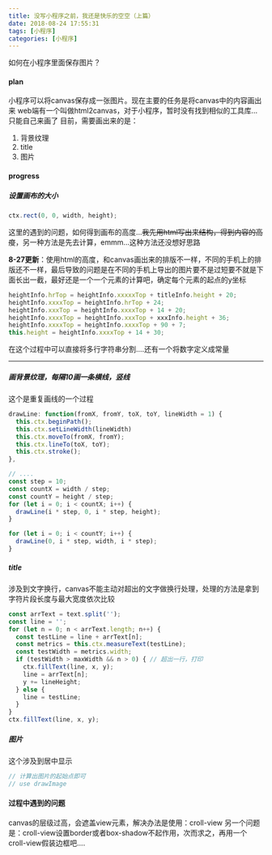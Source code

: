 ```yaml
---
title: 没写小程序之前，我还是快乐的空空（上篇）
date: 2018-08-24 17:55:31
tags: [小程序]
categories: [小程序]
---
```


如何在小程序里面保存图片？

#### plan
小程序可以将canvas保存成一张图片。现在主要的任务是将canvas中的内容画出来
web端有一个叫做html2canvas，对于小程序，暂时没有找到相似的工具库...只能自己来画了
目前，需要画出来的是：
1. 背景纹理
2. title
3. 图片


#### progress
##### 设置画布的大小
```javascript
ctx.rect(0, 0, width, height);
```
这里的遇到的问题，如何得到画布的高度...~~我先用html写出来结构，得到内容的高度~~，另一种方法是先去计算，emmm...这种方法还没想好思路


**8-27更新**：使用html的高度，和canvas画出来的排版不一样，不同的手机上的排版还不一样，最后导致的问题是在不同的手机上导出的图片要不是过短要不就是下面长出一截，最好还是一个一个元素的计算吧，确定每个元素的起点的y坐标
```javascript
heightInfo.hrTop = heightInfo.xxxxxTop + titleInfo.height + 20;
heightInfo.xxxxTop = heightInfo.hrTop + 24;
heightInfo.xxxTop = heightInfo.xxxxTop + 14 + 20;
heightInfo.xxxxTop = heightInfo.xxxTop + xxxInfo.height + 36;
heightInfo.xxxxTop = heightInfo.xxxxTop + 90 + 7;
this.height = heightInfo.xxxxTop + 14 + 30;
```
在这个过程中可以直接将多行字符串分割....还有一个将数字定义成常量

------

##### 画背景纹理，每隔10画一条横线，竖线
这个是重复画线的一个过程
```javascript
drawLine: function(fromX, fromY, toX, toY, lineWidth = 1) {
  this.ctx.beginPath();
  this.ctx.setLineWidth(lineWidth)
  this.ctx.moveTo(fromX, fromY);
  this.ctx.lineTo(toX, toY);
  this.ctx.stroke();
},

// ....
const step = 10;
const countX = width / step;
const countY = height / step;
for (let i = 0; i < countX; i++) {
  drawLine(i * step, 0, i * step, height);
}

for (let i = 0; i < countY; i++) {
  drawLine(0, i * step, width, i * step);
}
```
##### title
涉及到文字换行，canvas不能主动对超出的文字做换行处理，处理的方法是拿到字符片段长度与最大宽度依次比较

```javascript
const arrText = text.split('');
const line = '';
for (let n = 0; n < arrText.length; n++) {
  const testLine = line + arrText[n];
  const metrics = this.ctx.measureText(testLine);
  const testWidth = metrics.width;
  if (testWidth > maxWidth && n > 0) { // 超出一行，打印
    ctx.fillText(line, x, y);
    line = arrText[n];
    y += lineHeight;
  } else {
    line = testLine;
  }
}
ctx.fillText(line, x, y);
```
##### 图片
这个涉及到居中显示
```javascript
// 计算出图片的起始点即可
// use drawImage
```

#### 过程中遇到的问题
canvas的层级过高，会遮盖view元素，解决办法是使用：croll-view
另一个问题是：croll-view设置border或者box-shadow不起作用，次而求之，再用一个croll-view假装边框吧....



